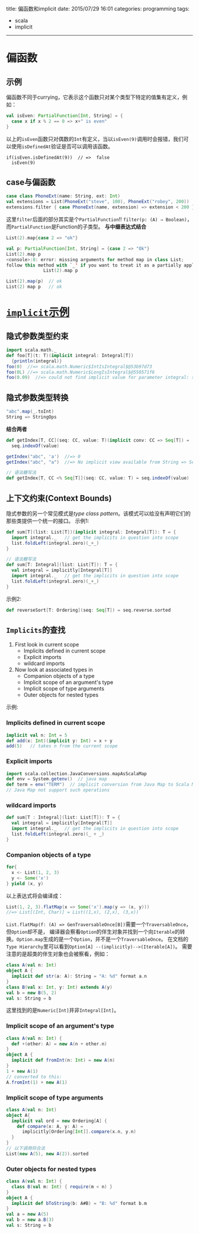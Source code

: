 title: 偏函数和implicit
date: 2015/07/29 16:01
categories: programming
tags: 
- scala
- implicit
---
# 偏函数
## 示例
偏函数不同于currying，它表示这个函数只对某个类型下特定的值集有定义，例如：
~~~scala
val isEven: PartialFunction[Int, String] = {
  case x if x % 2 == 0 => x+" is even"
}
~~~
以上的`isEven`函数只对偶数的`Int`有定义，当以`isEven(9)`调用时会报错，我们可以使用`isDefinedAt`验证是否可以调用该函数。
~~~
if(isEven.isDefinedAt(9))  // =>  false
  isEven(9)
~~~
## case与偏函数
~~~scala
case class PhoneExt(name: String, ext: Int)
val extensions = List(PhoneExt("steve", 100), PhoneExt("robey", 200))
extensions.filter { case PhoneExt(name, extension) => extension < 200 }
~~~
这里`filter`后面的部分其实是个`PartialFunction`!!
`filter(p: (A) ⇒ Boolean)`，而`PartialFunction`是Function的子类型。
**与中缀表达式结合**
~~~scala
List(2).map{case 2 => "ok"}

val p: PartialFunction[Int, String] = {case 2 => "Ok"}
List(2).map p
<console>:8: error: missing arguments for method map in class List;
follow this method with `_' if you want to treat it as a partially applied function
              List(2).map p

List(2).map(p)  // ok
List(2) map p   // ok
~~~
# [`implicit`示例](http://docs.scala-lang.org/tutorials/FAQ/finding-implicits.html)
## 隐式参数类型约束
~~~scala
import scala.math._
def foo[T](t: T)(implicit integral: Integral[T])
  {println(integral)}
foo(0)  //=> scala.math.Numeric$IntIsIntegral$@53b97d73
foo(0L) //=> scala.math.Numeric$LongIsIntegral$@550571f6
foo(0.09)  //=> could not find implicit value for parameter integral: scala.math.Integral[Double]
~~~
## 隐式参数类型转换
~~~scala
"abc".map(_.toInt)
String => StringOps
~~~
**结合两者**   
~~~scala
def getIndex[T, CC](seq: CC, value: T)(implicit conv: CC => Seq[T]) = 
  seq.indexOf(value)

getIndex("abc", 'a')  //=> 0
getIndex("abc", "a")  //=> No implicit view available from String => Seq[String]

// 语法糖写法
def getIndex[T, CC <% Seq[T]](seq: CC, value: T) = seq.indexOf(value)
~~~
## 上下文约束(Context Bounds)
隐式参数的另一个常见模式是*type class pattern*。该模式可以给没有声明它们的那些类提供一个统一的接口。
示例1:
~~~scala
def sum[T](list: List[T])(implicit integral: Integral[T]): T = {
  import integral._   // get the implicits in question into scope
  list.foldLeft(integral.zero)(_+_)
}

// 语法糖写法
def sum[T: Integral](list: List[T]): T = {
  val integral = implicitly[Integral[T]]
  import integral._   // get the implicits in question into scope
  list.foldLeft(integral.zero)(_+_)
}
~~~
示例2:
~~~scala
def reverseSort[T: Ordering](seq: Seq[T]) = seq.reverse.sorted
~~~
## `Implicits`的查找
1. First look in current scope
   * Implicits defined in current scope
   * Explicit imports
   * wildcard imports
2. Now look at associated types in
   * Companion objects of a type
   * Implicit scope of an argument's type
   * Implicit scope of type arguments
   * Outer objects for nested types

示例:
### Implicits defined in current scope
~~~scala
implicit val n: Int = 5
def add(x: Int)(implicit y: Int) = x + y
add(5)   // takes n from the current scope
~~~
### Explicit imports
~~~scala
import scala.collection.JavaConversions.mapAsScalaMap
def env = System.getenv()  // java map
def term = env("TERM")  // implicit conversion from Java Map to Scala Map
// Java Map not support such operations
~~~
### wildcard imports
~~~scala
def sum[T : Integral](list: List[T]): T = {
  val integral = implicitly[Integral[T]]
  import integral._   // get the implicits in question into scope
  list.foldLeft(integral.zero)(_ + _)
}
~~~
### Companion objects of a type
~~~scala
for{
  x <- List(1, 2, 3)
  y <- Some('x')
} yield (x, y)
~~~
以上表达式将会编译成：
~~~scala
List(1, 2, 3).flatMap(x => Some('x').map(y => (x, y)))
//=> List[(Int, Char)] = List((1,x), (2,x), (3,x))
~~~
`List.flatMap(f: (A) => GenTraversableOnce[B])`需要一个`TraversableOnce`，但`Option`却不是，
编译器会察看`Option`的伴生对象并找到一个向`Iterable`的转换。`Option.map`生成的是一个`Option`，并不是一个`TraversableOnce`。
在文档的`Type Hierarchy`里可以看到`Option[A] --(implicitly)-->(Iterable[A])`。
需要注意的是超类的伴生对象也会被察看，例如：
~~~scala
class A(val n: Int)
object A {
  implicit def str(a: A): String = "A: %d" format a.n
}
class B(val x: Int, y: Int) extends A(y)
val b = new B(5, 2)
val s: String = b
~~~
这里找到的是`Numeric[Int]`并非`Integral[Int]`。
### Implicit scope of an argument's type
~~~scala
class A(val n: Int) {
  def +(other: A) = new A(n + other.n)
}
object A {
  implicit def fromInt(n: Int) = new A(n)
}
1 + new A(1)
// converted to this:
A.fromInt(1) + new A(1)
~~~
### Implicit scope of type arguments
~~~scala
class A(val n: Int)
object A{
  implicit val ord = new Ordering[A] {
    def compare(x: A, y: A) =
      implicitly[Ordering[Int]].compare(x.n, y.n)
  } 
}
// 以下调用将合法
List(new A(5), new A(2)).sorted
~~~

### Outer objects for nested types
~~~scala
class A(val n: Int) {
  class B(val m: Int) { require(m < n) }
}
object A {
  implicit def bToString(b: A#B) = "B: %d" format b.m
}
val a = new A(5)
val b = new a.B(3)
val s: String = b
~~~


